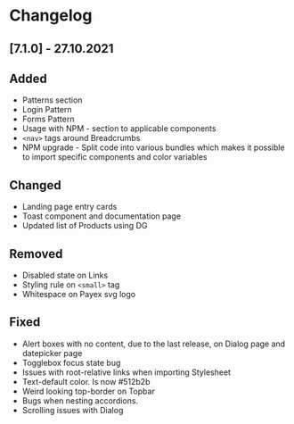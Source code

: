 # Changelog

## [7.1.0] - 27.10.2021

## Added
- Patterns section
- Login Pattern
- Forms Pattern
- Usage with NPM - section to applicable components
- ```<nav>``` tags around Breadcrumbs
- NPM upgrade - Split code into various bundles which makes it possible to import specific components and color variables


## Changed
- Landing page entry cards
- Toast component and documentation page
- Updated list of Products using DG

## Removed
- Disabled state on Links
- Styling rule on ```<small>``` tag
- Whitespace on Payex svg logo

## Fixed
- Alert boxes with no content, due to the last release, on Dialog page and datepicker page
- Togglebox focus state bug
- Issues with root-relative links when importing Stylesheet
- Text-default color. Is now #512b2b
- Weird looking top-border on Topbar
- Bugs when nesting accordions.
- Scrolling issues with Dialog



